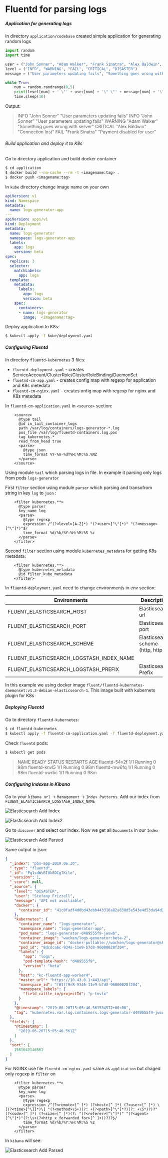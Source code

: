 # Fluentd for parsing logs
##### Application for generating logs

In directory `application/codebase` created simple application for generating random logs

```python
import random
import time

user = ("John Sonner", "Adam Walker", "Frank Sinatra", "Alex Baldwin", "Stefany Frizzell")
level = ("INFO", "WARNING", "FAIL", "CRITICAL", "DISASTER") 
message = ("User parameters updating fails", "Something goes wrong with server", "Payment disabled for user", "Connection lost", "API not availiable")

while True:
    num = random.randrange(0,5)
    print(level[num] + ' \"' + user[num] + '\" \"' + message[num] + '\"')
    time.sleep(10)
```

Output:

>INFO "John Sonner" "User parameters updating fails"
>INFO "John Sonner" "User parameters updating fails"
>WARNING "Adam Walker" "Something goes wrong with server"
>CRITICAL "Alex Baldwin" "Connection lost"
>FAIL "Frank Sinatra" "Payment disabled for user"

###### Build application and deploy it to K8s

Go to directory application and build docker container

```sh
$ cd application
$ docker build --no-cache --rm -t <imagename:tag> .
$ docker push <imagename:tag>
```

In `kube` directory change image name on your own

```yaml
apiVersion: v1
kind: Namespace
metadata:
  name: logs-generator-app
---
apiVersion: apps/v1
kind: Deployment
metadata:
  name: logs-generator
  namespace: logs-generator-app
  labels:
    app: logs
    version: beta
spec:
  replicas: 3
  selector:
    matchLabels:
      app: logs
  template:
    metadata:
      labels:
        app: logs
        version: beta
    spec:
      containers:
      - name: logs-generator
        image:  <imagename:tag>
```

Deploy application to K8s:

```sh
$ kubectl apply -f kube/deployment.yaml
```


##### Configuring Fluentd

In directory `fluentd-kubernetes` 3 files: 

*  `fluentd-deployment.yaml` - creates ServiceAccount/ClusterRole/ClusterRoleBinding/DaemonSet
*  `fluetnd-cm-app.yaml` - creates config map with regexp for application and K8s metedata
*  `fluentd-cm-nginx.yaml` - creates onfig map with regexp for nginx and K8s metedata


In `fluentd-cm-application.yaml` in `<source>` section:

```
    <source>
      @type tail
      @id in_tail_container_logs
      path /var/log/containers/logs-generator-*.log
      pos_file /var/log/fluentd-containers.log.pos
      tag kubernetes.*
      read_from_head true
      <parse>
        @type json
        time_format %Y-%m-%dT%H:%M:%S.%NZ
      </parse>
    </source>
```

Using module `tail` which parsing logs in file. In example it parsing only logs from pods `logs-generator`

First `filter` section using module `parser`  which parsing and transofrom string in key `log` to `json` :

```
    <filter kubernetes.**>
      @type parser
      key_name log
      <parse>
        @type regexp
        expression /^(?<level>[A-Z]*) "(?<user>[^\"]*)" "(?<message>[^\"]*)"$/
        time_format %d/%b/%Y:%H:%M:%S %z
      </parse>
    </filter>
```

Second `filter` section using module `kubernetes_metadata` for getting K8s metadata:

```
    <filter kubernetes.**>
      @type kubernetes_metadata
      @id filter_kube_metadata
    </filter>
```

In `fluentd-deployment.yaml` need to change environments in env section:

| Environments | Description |
| ------ | ------ | 
| FLUENT_ELASTICSEARCH_HOST | Elasticsearch url |
| FLUENT_ELASTICSEARCH_PORT | Elasticsearch port |
| FLUENT_ELASTICSEARCH_SCHEME | Elasticsearch scheme (http, https) |
| FLUENT_ELASTICSEARCH_LOGSTASH_INDEX_NAME| | Elasticsearch Index Name |
| FLUENT_ELASTICSEARCH_LOGSTASH_PREFIX | Elasticsearch Prefix |

In this example we using docker image `fluent/fluentd-kubernetes-daemonset:v1.3-debian-elasticsearch-1`. This image built with kubernets plugin for K8s


##### Deploying Fluentd

Go to directory `fluentd-kubernetes`:

```sh
$ cd fluentd-kubernetes
$ kubectl apply -f fluentd-cm-application.yaml -f fluentd-deployment.yaml
```


Check `fluentd` pods:

```sh
$ kubectl get pods
```


>NAME            READY   STATUS    RESTARTS   AGE
>fluentd-54v2f   1/1     Running   0          98m
>fluentd-knvl5   1/1     Running   0          98m
>fluentd-mw6fq   1/1     Running   0          98m
>fluentd-nwrbc   1/1     Running   0          98m



##### Configuring Indexes in Kibana

Go to your `kibana url` -> `Management` -> `Index Patterns`. Add our index from `FLUENT_ELASTICSEARCH_LOGSTASH_INDEX_NAME`

![Elasticsearch Add Index](/readme_files/addindex.png)

![Elasticsearch Add Index2](/readme_files/addindex2.png)

Go to `discover` and select our index. Now we get all `Documents` in our `Index`


![Elasticsearch Add Parsed](/readme_files/parsedapp.png)


Same output in json:

```json
{
  "_index": "pbs-app-2019.06.20",
  "_type": "fluentd",
  "_id": "Pq1sdWsBIUk8DCg7Kilo",
  "_version": 1,
  "_score": null,
  "_source": {
    "level": "DISASTER",
    "user": "Stefany Frizzell",
    "message": "API not availiable",
    "docker": {
      "container_id": "41c0fadf4d0bd43ebb443316a82a838d5e543e4d53da94d2687cd501748fc514"
    },
    "kubernetes": {
      "container_name": "logs-generator",
      "namespace_name": "logs-generator-app",
      "pod_name": "logs-generator-d489555f9-jwswb",
      "container_image": "wacken/logs-generator:beta-2",
      "container_image_id": "docker-pullable://wacken/logs-generator@sha256:a9eac59fac4d93e8273cdf16d05b1b90d3a7d8966bcd4b2c7967644e22827394",
      "pod_id": "8dcdca6c-934a-11e9-b7d8-96000028f204",
      "labels": {
        "app": "logs",
        "pod-template-hash": "d489555f9",
        "version": "beta"
      },
      "host": "kc-fluentd-app-worker4",
      "master_url": "https://10.43.0.1:443/api",
      "namespace_id": "f61ff9e8-9346-11e9-b7d8-96000028f204",
      "namespace_labels": {
        "field_cattle_io/projectId": "p-tnvtx"
      }
    },
    "@timestamp": "2019-06-20T15:05:46.561534572+00:00",
    "tag": "kubernetes.var.log.containers.logs-generator-d489555f9-jwswb_logs-generator-app_logs-generator-41c0fadf4d0bd43ebb443316a82a838d5e543e4d53da94d2687cd501748fc514.log"
  },
  "fields": {
    "@timestamp": [
      "2019-06-20T15:05:46.561Z"
    ]
  },
  "sort": [
    1561043146561
  ]
}
```


For NGINX use file `fluentd-cm-nginx.yaml` same as `application` but chaged only regexp in `filter` on

```
    <filter kubernetes.**>
      @type parser
      key_name log
      <parse>
        @type regexp
        expression /^(?<remote>[^ ]*) (?<host>[^ ]*) (?<user>[^ ]*) \[(?<time>[^\]]*)\] "(?<method>\S+)(?: +(?<path>[^\"]*?)(?: +\S*)?)?" (?<code>[^ ]*) (?<size>[^ ]*)(?: "(?<referer>[^\"]*)" "(?<agent>[^\"]*)"(?:\s+(?<http_x_forwarded_for>[^ ]+))?)?$/
        time_format %d/%b/%Y:%H:%M:%S %z
      </parse>
    </filter>
```

In `kibana` will see:

![Elasticsearch Add Parsed](/readme_files/parsednginx.png)




